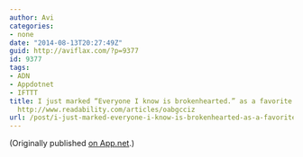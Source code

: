 ```yaml
---
author: Avi
categories:
- none
date: "2014-08-13T20:27:49Z"
guid: http://aviflax.com/?p=9377
id: 9377
tags:
- ADN
- Appdotnet
- IFTTT
title: I just marked “Everyone I know is brokenhearted.” as a favorite in Readability.
  http://www.readability.com/articles/oabgcciz
url: /post/i-just-marked-everyone-i-know-is-brokenhearted-as-a-favorite-in-readability-httpwww-readability-comarticlesoabgcciz/
---
```

(Originally published [on App.net](http://alpha.app.net/aviflax/post/36628620).)